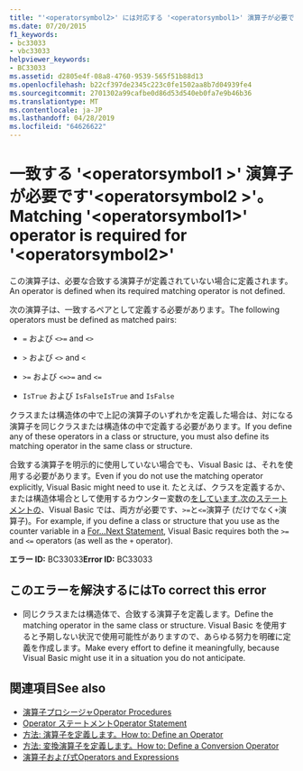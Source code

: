 ```yaml
---
title: "'<operatorsymbol2>' には対応する '<operatorsymbol1>' 演算子が必要です"
ms.date: 07/20/2015
f1_keywords:
- bc33033
- vbc33033
helpviewer_keywords:
- BC33033
ms.assetid: d2805e4f-08a8-4760-9539-565f51b88d13
ms.openlocfilehash: b22cf397de2345c223c0fe1502aa8b7d04939fe4
ms.sourcegitcommit: 2701302a99cafbe0d86d53d540eb0fa7e9b46b36
ms.translationtype: MT
ms.contentlocale: ja-JP
ms.lasthandoff: 04/28/2019
ms.locfileid: "64626622"
---
```

# <a name="matching-operatorsymbol1-operator-is-required-for-operatorsymbol2"></a><span data-ttu-id="79ef1-102">一致する '\<operatorsymbol1 >' 演算子が必要です'\<operatorsymbol2 >'。</span><span class="sxs-lookup"><span data-stu-id="79ef1-102">Matching '\<operatorsymbol1>' operator is required for '\<operatorsymbol2>'</span></span>
<span data-ttu-id="79ef1-103">この演算子は、必要な合致する演算子が定義されていない場合に定義されます。</span><span class="sxs-lookup"><span data-stu-id="79ef1-103">An operator is defined when its required matching operator is not defined.</span></span>  
  
 <span data-ttu-id="79ef1-104">次の演算子は、一致するペアとして定義する必要があります。</span><span class="sxs-lookup"><span data-stu-id="79ef1-104">The following operators must be defined as matched pairs:</span></span>  
  
- <span data-ttu-id="79ef1-105">`=` および `<>`</span><span class="sxs-lookup"><span data-stu-id="79ef1-105">`=` and `<>`</span></span>  
  
- <span data-ttu-id="79ef1-106">`>` および `<`</span><span class="sxs-lookup"><span data-stu-id="79ef1-106">`>` and `<`</span></span>  
  
- <span data-ttu-id="79ef1-107">`>=` および `<=`</span><span class="sxs-lookup"><span data-stu-id="79ef1-107">`>=` and `<=`</span></span>  
  
- <span data-ttu-id="79ef1-108">`IsTrue` および `IsFalse`</span><span class="sxs-lookup"><span data-stu-id="79ef1-108">`IsTrue` and `IsFalse`</span></span>  
  
 <span data-ttu-id="79ef1-109">クラスまたは構造体の中で上記の演算子のいずれかを定義した場合は、対になる演算子を同じクラスまたは構造体の中で定義する必要があります。</span><span class="sxs-lookup"><span data-stu-id="79ef1-109">If you define any of these operators in a class or structure, you must also define its matching operator in the same class or structure.</span></span>  
  
 <span data-ttu-id="79ef1-110">合致する演算子を明示的に使用していない場合でも、Visual Basic は、それを使用する必要があります。</span><span class="sxs-lookup"><span data-stu-id="79ef1-110">Even if you do not use the matching operator explicitly, Visual Basic might need to use it.</span></span> <span data-ttu-id="79ef1-111">たとえば、クラスを定義するか、または構造体場合として使用するカウンター変数の[をしています.次のステートメントの](../../visual-basic/language-reference/statements/for-next-statement.md)、Visual Basic では、両方が必要です、`>=`と`<=`演算子 (だけでなく`+`演算子)。</span><span class="sxs-lookup"><span data-stu-id="79ef1-111">For example, if you define a class or structure that you use as the counter variable in a [For...Next Statement](../../visual-basic/language-reference/statements/for-next-statement.md), Visual Basic requires both the `>=` and `<=` operators (as well as the `+` operator).</span></span>  
  
 <span data-ttu-id="79ef1-112">**エラー ID:** BC33033</span><span class="sxs-lookup"><span data-stu-id="79ef1-112">**Error ID:** BC33033</span></span>  
  
## <a name="to-correct-this-error"></a><span data-ttu-id="79ef1-113">このエラーを解決するには</span><span class="sxs-lookup"><span data-stu-id="79ef1-113">To correct this error</span></span>  
  
- <span data-ttu-id="79ef1-114">同じクラスまたは構造体で、合致する演算子を定義します。</span><span class="sxs-lookup"><span data-stu-id="79ef1-114">Define the matching operator in the same class or structure.</span></span> <span data-ttu-id="79ef1-115">Visual Basic を使用すると予期しない状況で使用可能性がありますので、あらゆる努力を明確に定義を作成します。</span><span class="sxs-lookup"><span data-stu-id="79ef1-115">Make every effort to define it meaningfully, because Visual Basic might use it in a situation you do not anticipate.</span></span>  
  
## <a name="see-also"></a><span data-ttu-id="79ef1-116">関連項目</span><span class="sxs-lookup"><span data-stu-id="79ef1-116">See also</span></span>

- [<span data-ttu-id="79ef1-117">演算子プロシージャ</span><span class="sxs-lookup"><span data-stu-id="79ef1-117">Operator Procedures</span></span>](../../visual-basic/programming-guide/language-features/procedures/operator-procedures.md)
- [<span data-ttu-id="79ef1-118">Operator ステートメント</span><span class="sxs-lookup"><span data-stu-id="79ef1-118">Operator Statement</span></span>](../../visual-basic/language-reference/statements/operator-statement.md)
- [<span data-ttu-id="79ef1-119">方法: 演算子を定義します。</span><span class="sxs-lookup"><span data-stu-id="79ef1-119">How to: Define an Operator</span></span>](../../visual-basic/programming-guide/language-features/procedures/how-to-define-an-operator.md)
- [<span data-ttu-id="79ef1-120">方法: 変換演算子を定義します。</span><span class="sxs-lookup"><span data-stu-id="79ef1-120">How to: Define a Conversion Operator</span></span>](../../visual-basic/programming-guide/language-features/procedures/how-to-define-a-conversion-operator.md)
- [<span data-ttu-id="79ef1-121">演算子および式</span><span class="sxs-lookup"><span data-stu-id="79ef1-121">Operators and Expressions</span></span>](../../visual-basic/programming-guide/language-features/operators-and-expressions/index.md)
